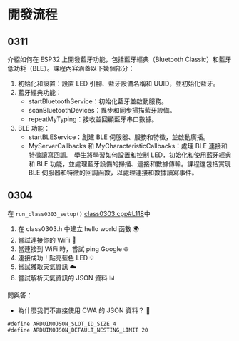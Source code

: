 # 開發流程

## 0311
介紹如何在 ESP32 上開發藍牙功能，包括藍牙經典（Bluetooth Classic）和藍牙低功耗（BLE）。課程內容涵蓋以下幾個部分：

1. 初始化和設置：設置 LED 引腳、藍牙設備名稱和 UUID，並初始化藍牙。
2. 藍牙經典功能：
   - startBluetoothService：初始化藍牙並啟動服務。
   - scanBluetoothDevices：異步和同步掃描藍牙設備。
   - repeatMyTyping：接收並回顧藍牙串口數據。
3. BLE 功能：
   - startBLEService：創建 BLE 伺服器、服務和特徵，並啟動廣播。
   - MyServerCallbacks 和 MyCharacteristicCallbacks：處理 BLE 連接和特徵讀寫回調。
學生將學習如何設置和控制 LED，初始化和使用藍牙經典和 BLE 功能，並處理藍牙設備的掃描、連接和數據傳輸。課程還包括實現 BLE 伺服器和特徵的回調函數，以處理連接和數據讀寫事件。

## 0304

在 `run_class0303_setup()` [class0303.cpp#L118](https://github.com/DevSecOpsLab-CSIE-NPU/IoT-RD/blob/08295148b4be0d639726e4be478ec4821da6604b/0304/vscode/class_dev/lib/class0303/class0303.cpp#L118)中
1. 在 class0303.h 中建立 hello world 函數 🌍
2. 嘗試連接你的 WiFi 📶
3. 當連接到 WiFi 時，嘗試 ping Google 🌐
4. 連接成功！點亮藍色 LED 💡
5. 嘗試獲取天氣資訊 ☁️
6. 嘗試解析天氣資訊的 JSON 資料 📊

問與答：
- 為什麼我們不直接使用 CWA 的 JSON 資料？ 🤔

```
#define ARDUINOJSON_SLOT_ID_SIZE 4
#define ARDUINOJSON_DEFAULT_NESTING_LIMIT 20
```
